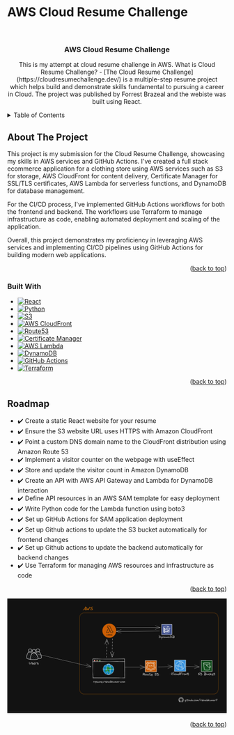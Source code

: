 # AWS Cloud Resume Challenge
<a name="readme-top"></a>
<!-- PROJECT LOGO -->
<br />
<div align="center">

<h3 align="center">AWS Cloud Resume Challenge</h3>

  <p align="center">
    This is my attempt at cloud resume challenge in AWS.
    What is Cloud Resume Challenge? - [The Cloud Resume Challenge](https://cloudresumechallenge.dev/) is a multiple-step resume project which helps build and demonstrate skills fundamental to pursuing a career in Cloud. The project was published by Forrest Brazeal and the webiste was built using React.
  </p>
</div>


<!-- TABLE OF CONTENTS -->
<details>
  <summary>Table of Contents</summary>
  <ol>
    <li>
      <a href="#about-the-project">About The Project</a>
      <ul>
        <li><a href="#built-with">Built With</a></li>
      </ul>
    </li>
    <li><a href="#roadmap">Roadmap</a></li>
    <li><a href="#architecture">Architecture Diagram</a></li>
  </ol>
</details>


<!-- ABOUT THE PROJECT -->
## About The Project


This project is my submission for the Cloud Resume Challenge, showcasing my skills in AWS services and GitHub Actions. I've created a full stack ecommerce application for a clothing store using AWS services such as S3 for storage, AWS CloudFront for content delivery, Certificate Manager for SSL/TLS certificates, AWS Lambda for serverless functions, and DynamoDB for database management.

For the CI/CD process, I've implemented GitHub Actions workflows for both the frontend and backend. The workflows use Terraform to manage infrastructure as code, enabling automated deployment and scaling of the application.

Overall, this project demonstrates my proficiency in leveraging AWS services and implementing CI/CD pipelines using GitHub Actions for building modern web applications.


<p align="right">(<a href="#readme-top">back to top</a>)</p>



### Built With

* [![React][React]][React-url]
* [![Python][Python.py]][Python-url]
* [![S3][S3]][S3-url]
* [![AWS CloudFront][AWS CloudFront]][AWS CloudFront-url]
* [![Route53][Route53]][Route53-url]
* [![Certificate Manager][Certificate Manager]][Certificate Manager-url]
* [![AWS Lambda][AWS Lambda]][AWS Lambda-url]
* [![DynamoDB][DynamoDB]][DynamoDB-url]
* [![GitHub Actions][GitHub Actions]][GitHub Actions-url]
* [![Terraform][Terraform]][Terraform-url]

<p align="right">(<a href="#readme-top">back to top</a>)</p>

<!-- ROADMAP -->
## Roadmap

- ✔️ Create a static React website for your resume
- ✔️ Ensure the S3 website URL uses HTTPS with Amazon CloudFront
- ✔️ Point a custom DNS domain name to the CloudFront distribution using Amazon Route 53
- ✔️ Implement a visitor counter on the webpage with useEffect
- ✔️ Store and update the visitor count in Amazon DynamoDB
- ✔️ Create an API with AWS API Gateway and Lambda for DynamoDB interaction
- ✔️ Define API resources in an AWS SAM template for easy deployment
- ✔️ Write Python code for the Lambda function using boto3
- ✔️ Set up GitHub Actions for SAM application deployment
- ✔️ Set up Github actions to update the S3 bucket automatically for frontend changes
- ✔️ Set up Github actions to update the backend automatically for backend changes
- ✔️ Use Terraform for managing AWS resources and infrastructure as code


<p align="right">(<a href="#readme-top">back to top</a>)</p>


<!-- DIAGRAM -->
![Architecture Diagram](/img/AWS-Architecture-Cloud-resume-challenge.png)

<p align="right">(<a href="#readme-top">back to top</a>)</p>


[React]: https://img.shields.io/badge/react-%2320232a.svg?style=for-the-badge&logo=react&logoColor=%2361DAFB
[React-url]: https://reactjs.org/
[Python.py]: https://img.shields.io/badge/python-3670A0?style=for-the-badge&logo=python&logoColor=ffdd54
[Python-url]: https://www.python.org/
[S3]: https://img.shields.io/badge/S3-569A31?style=for-the-badge&logo=amazon-s3&logoColor=white
[S3-url]: https://aws.amazon.com/s3/
[AWS CloudFront]: https://img.shields.io/badge/AWS%20CloudFront-FF9900?style=for-the-badge&logo=amazon-cloudfront&logoColor=white
[AWS CloudFront-url]: https://aws.amazon.com/cloudfront/
[Route53]: https://img.shields.io/badge/Route%2053-000000?style=for-the-badge&logo=Amazon%20AWS&logoColor=white
[Route53-url]: https://aws.amazon.com/route53/
[Certificate Manager]: https://img.shields.io/badge/Certificate%20Manager-232F3E?style=for-the-badge&logo=amazon-aws&logoColor=white
[Certificate Manager-url]: https://aws.amazon.com/certificate-manager/
[AWS Lambda]: https://img.shields.io/badge/AWS%20Lambda-F90?logo=awslambda&logoColor=fff&style=flat
[AWS Lambda-url]: https://aws.amazon.com/lambda/
[DynamoDB]: https://img.shields.io/badge/DynamoDB-4053D6?style=for-the-badge&logo=amazon-dynamodb&logoColor=white
[DynamoDB-url]: https://aws.amazon.com/dynamodb/
[GitHub Actions]: https://img.shields.io/badge/GitHub%20Actions-2088FF?style=for-the-badge&logo=github-actions&logoColor=white
[GitHub Actions-url]: https://github.com/features/actions
[Terraform]: https://img.shields.io/badge/Terraform-623CE4?style=for-the-badge&logo=terraform&logoColor=white
[Terraform-url]: https://www.terraform.io/
